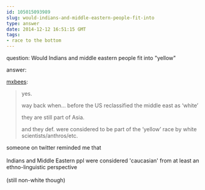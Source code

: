 ```yaml
---
id: 105015093989
slug: would-indians-and-middle-eastern-people-fit-into
type: answer
date: 2014-12-12 16:51:15 GMT
tags:
- race to the bottom
---
```

question: Would Indians and middle eastern people fit into "yellow"

answer: <p><a class="tumblr_blog" href="http://mxb.ca/post/105014322064/would-indians-and-middle-eastern-people-fit-into">mxbees</a>:</p>

<blockquote><p>yes. </p>
<p>way back when&#8230; before the US reclassified the middle east as &#8216;white&#8217;</p>
<p>they are still part of Asia.</p>
<p>and they def. were considered to be part of the &#8216;yellow&#8217; race by white scientists/anthros/etc.</p></blockquote><p><p>someone on twitter reminded me that <br/><br/>Indians and Middle Eastern ppl were considered 'caucasian' from at least an ethno-linguistic perspective<br/><br/>(still non-white though)</p></p>